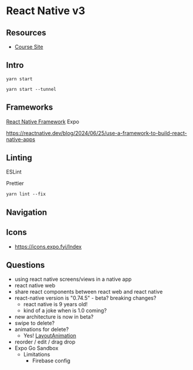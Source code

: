 

# React Native v3

## Resources

- [Course Site](https://kadikraman.github.io/react-native-v3-course/)


## Intro

`yarn start`

`yarn start --tunnel`


## Frameworks

[React Native Framework](https://github.com/react-native-community/discussions-and-proposals/blob/main/proposals/0759-react-native-frameworks.md)
Expo

https://reactnative.dev/blog/2024/06/25/use-a-framework-to-build-react-native-apps



## Linting

ESLint

Prettier

`yarn lint --fix`


## Navigation


## Icons

- https://icons.expo.fyi/Index


## Questions


- using react native screens/views in a native app
- react native web
- share react components between react web and react native
- react-native version is "0.74.5" - beta? 
breaking changes?
	- react native is 9 years old!
	- kind of a joke when is 1.0 coming?
- new architecture is now in beta?
- swipe to delete?
- animations for delete?
	- Yes! [LayoutAnimation](https://reactnative.dev/docs/layoutanimation)
- reorder / edit / drag drop
- Expo Go Sandbox
	- Limitations
		- Firebase config


